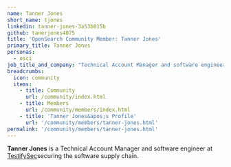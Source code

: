 ```yaml
---
name: Tanner Jones
short_name: tjones
linkedin: tanner-jones-3a53b015b
github: tanerjones4075
title: 'OpenSearch Community Member: Tanner Jones'
primary_title: Tanner Jones
personas:
  - osci
job_title_and_company: "Technical Account Manager and software engineer at TestifySec"
breadcrumbs:
  icon: community
  items:
    - title: Community
      url: /community/index.html
    - title: Members
      url: /community/members/index.html
    - title: 'Tanner Jones&apos;s Profile'
      url: '/community/members/tanner-jones.html'
permalink: '/community/members/tanner-jones.html'
---
```


**Tanner Jones** is a Technical Account Manager and software engineer at [TestifySec](https://github.com/testifysec/witness)securing the software supply chain.